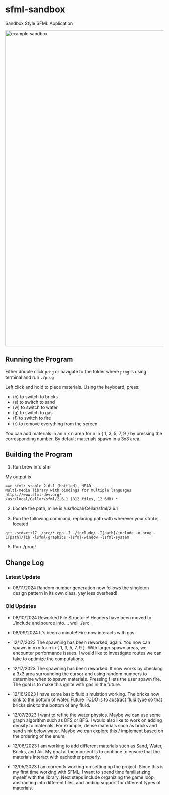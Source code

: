 # sfml-sandbox
Sandbox Style SFML Application

<img width="1000" alt="example sandbox" src="https://github.com/banushi-a/sfml-sandbox/assets/89368127/1829d230-bb7a-48b5-a814-97fe9e992837">


## Running the Program
Either double click `prog` or navigate to the folder where `prog` is using terminal and run `./prog`

Left click and hold to place materials. Using the keyboard, press:
- (b) to switch to bricks
- (s) to switch to sand
- (w) to switch to water
- (g) to switch to gas
- (f) to switch to fire
- (r) to remove everything from the screen

You can add materials in an n x n area for n in { 1, 3, 5, 7, 9 } by pressing the corresponding number. By default materials spawn in a 3x3 area.

## Building the Program

1. Run brew info sfml

My output is 
```
==> sfml: stable 2.6.1 (bottled), HEAD
Multi-media library with bindings for multiple languages
https://www.sfml-dev.org/
/usr/local/Cellar/sfml/2.6.1 (812 files, 12.6MB) *
```

2. Locate the path, mine is /usr/local/Cellar/sfml/2.6.1

3. Run the following command, replacing path with wherever your sfml is located
   
`g++ -std=c++17 ./src/*.cpp -I ./include/ -I[path]/include -o prog -L[path]/lib -lsfml-graphics -lsfml-window -lsfml-system`

5. Run ./prog!

## Change Log

### Latest Update

- 08/11/2024 Random number generation now follows the singleton design pattern in its own class, yay less overhead!
  
### Old Updates

- 08/10/2024 Reworked File Structure! Headers have been moved to ./include and source into.... well ./src

- 08/09/2024 It's been a minute! Fire now interacts with gas

- 12/17/2023 The spawning has been reworked, again. You now can spawn in nxn for n in { 1, 3, 5, 7, 9 }. With larger spawn areas, we encounter performance issues. I would like to investigate routes we can take to optimize the computations.

- 12/17/2023 The spawning has been reworked. It now works by checking a 3x3 area surrounding the cursor and using random numbers to determine when to spawn materials. Pressing f lets the user spawn fire. The goal is to make this ignite with gas in the future.

- 12/16/2023 I have some basic fluid simulation working. The bricks now sink to the bottom of water. Future TODO is to abstract fluid type so that bricks sink to the bottom of any fluid.

- 12/07/2023 I want to refine the water physics. Maybe we can use some graph algorithm such as DFS or BFS. I would also like to work on adding density to materials. For example, dense materials such as bricks and sand sink below water. Maybe we can explore this / implement based on the ordering of the enum.

- 12/06/2023 I am working to add different materials such as Sand, Water, Bricks, and Air. My goal at the moment is to continue to ensure that the materials interact with eachother properly. 

- 12/05/2023 I am currently working on setting up the project. Since this is my first time working with SFML, I want to spend time familiarizing myself with the library.
Next steps include organizing the game loop, abstracting into different files, and adding support for different types of materials.
